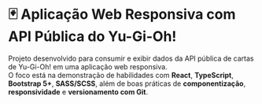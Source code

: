 # 🃏 Aplicação Web Responsiva com API Pública do Yu-Gi-Oh!

Projeto desenvolvido para consumir e exibir dados da API pública de cartas de Yu-Gi-Oh! em uma aplicação web responsiva.  
O foco está na demonstração de habilidades com **React**, **TypeScript**, **Bootstrap 5+**, **SASS/SCSS**, além de boas práticas de **componentização**, **responsividade** e **versionamento com Git**.
